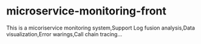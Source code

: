 # microservice-monitoring-front
This is a micoriservice monitoring system,Support Log fusion analysis,Data visualization,Error warings,Call chain tracing...
